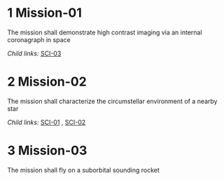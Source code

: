 1 Mission-01 
============

The mission shall demonstrate high contrast imaging via an internal
coronagraph in space

*Child links:*   [SCI-03](L2.markdown#1-sci-03-) 

2 Mission-02 
============

The mission shall characterize the circumstellar environment of a nearby
star

*Child links:*   [SCI-01](L2.markdown#1-sci-01-) ,  [SCI-02](L2.markdown#1-sci-02-) 

3 Mission-03 
============

The mission shall fly on a suborbital sounding rocket
